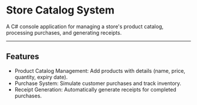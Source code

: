 # Store Catalog System

A C# console application for managing a store's product catalog, processing purchases, and generating receipts.

___


## Features

- Product Catalog Management: Add products with details (name, price, quantity, expiry date).
- Purchase System: Simulate customer purchases and track inventory.
- Receipt Generation: Automatically generate receipts for completed purchases.
